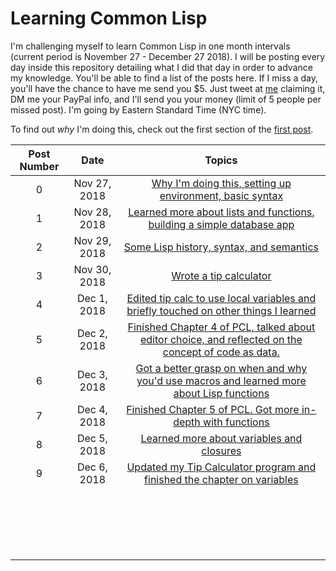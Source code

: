 # Learning Common Lisp

I'm challenging myself to learn Common Lisp in one month intervals (current period is November 27 - December 27 2018). I will be posting every day inside this repository detailing what I did that day in order to advance my knowledge. You'll be able to find a list of the posts here. If I miss a day, you'll have the chance to have me send you $5. Just tweet at [me](https://twitter.com/TomLisankie) claiming it, DM me your PayPal info, and I'll send you your money (limit of 5 people per missed post). I'm going by Eastern Standard Time (NYC time).

To find out *why* I'm doing this, check out the first section of the [first post](posts/Nov2018/27.md).

| Post Number |     Date     |                            Topics                            |
| :---------: | :----------: | :----------------------------------------------------------: |
|      0      | Nov 27, 2018 | [Why I'm doing this, setting up environment, basic syntax](posts/Nov2018/27.md) |
|      1      | Nov 28, 2018 | [Learned more about lists and functions, building a simple database app](posts/Nov2018/28.md) |
|      2      | Nov 29, 2018 | [Some Lisp history, syntax, and semantics](posts/Nov2018/29.md) |
|      3      | Nov 30, 2018 |        [Wrote a tip calculator](posts/Nov2018/30.md)         |
|      4      | Dec 1, 2018  | [Edited tip calc to use local variables and briefly touched on other things I learned](posts/Dec2018/1.md) |
|      5      | Dec 2, 2018  | [Finished Chapter 4 of PCL, talked about editor choice, and reflected on the concept of code as data.](posts/Dec2018/2.md) |
|      6      | Dec 3, 2018  | [Got a better grasp on when and why you'd use macros and learned more about Lisp functions](posts/Dec2018/3.md) |
|      7      | Dec 4, 2018  | [Finished Chapter 5 of PCL. Got more in-depth with functions](posts/Dec2018/4.md) |
|      8      | Dec 5, 2018  | [Learned more about variables and closures](posts/Dec2018/5.md) |
|      9      | Dec 6, 2018  | [Updated my Tip Calculator program and finished the chapter on variables](posts/Dec2018/6.md) |
|             |              |                                                              |
|             |              |                                                              |
|             |              |                                                              |
|             |              |                                                              |
|             |              |                                                              |
|             |              |                                                              |
|             |              |                                                              |
|             |              |                                                              |
|             |              |                                                              |
|             |              |                                                              |
|             |              |                                                              |
|             |              |                                                              |
|             |              |                                                              |
|             |              |                                                              |
|             |              |                                                              |
|             |              |                                                              |
|             |              |                                                              |
|             |              |                                                              |
|             |              |                                                              |

